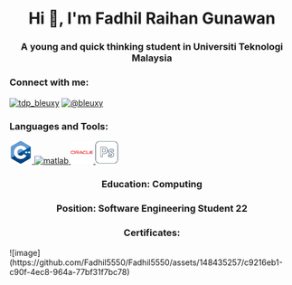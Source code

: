 <h1 align="center">Hi 👋, I'm Fadhil Raihan Gunawan</h1>
<h3 align="center">A young and quick thinking student in Universiti Teknologi Malaysia</h3>

<h3 align="left">Connect with me:</h3>
<p align="left">
<a href="https://instagram.com/tdp_bleuxy" target="blank"><img align="center" src="https://raw.githubusercontent.com/rahuldkjain/github-profile-readme-generator/master/src/images/icons/Social/instagram.svg" alt="tdp_bleuxy" height="30" width="40" /></a>
<a href="https://www.youtube.com/@bleuxy" target="blank"><img align="center" src="https://raw.githubusercontent.com/rahuldkjain/github-profile-readme-generator/master/src/images/icons/Social/youtube.svg" alt="@bleuxy" height="30" width="40" /></a>
</p>

<h3 align="left">Languages and Tools:</h3>
<p align="left"> <a href="https://www.w3schools.com/cpp/" target="_blank" rel="noreferrer"> <img src="https://raw.githubusercontent.com/devicons/devicon/master/icons/cplusplus/cplusplus-original.svg" alt="cplusplus" width="40" height="40"/> </a> <a href="https://www.mathworks.com/" target="_blank" rel="noreferrer"> <img src="https://upload.wikimedia.org/wikipedia/commons/2/21/Matlab_Logo.png" alt="matlab" width="40" height="40"/> </a> <a href="https://www.oracle.com/" target="_blank" rel="noreferrer"> <img src="https://raw.githubusercontent.com/devicons/devicon/master/icons/oracle/oracle-original.svg" alt="oracle" width="40" height="40"/> </a> <a href="https://www.photoshop.com/en" target="_blank" rel="noreferrer"> <img src="https://raw.githubusercontent.com/devicons/devicon/master/icons/photoshop/photoshop-line.svg" alt="photoshop" width="40" height="40"/> </a> </p>

<h3 align="center">Education: Computing</h3>
<h3 align="center">Position: Software Engineering Student 22</h3>

<h3 align="center">Certificates:</h3>
![image](https://github.com/Fadhil5550/Fadhil5550/assets/148435257/c9216eb1-c90f-4ec8-964a-77bf31f7bc78)


